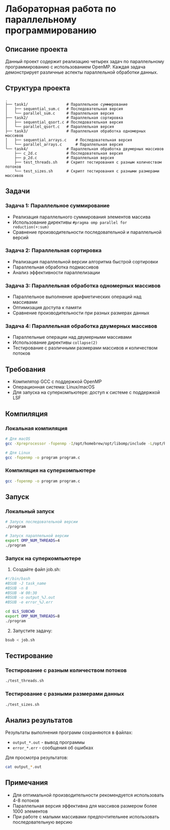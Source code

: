 # Лабораторная работа по параллельному программированию

## Описание проекта
Данный проект содержит реализацию четырех задач по параллельному программированию с использованием OpenMP. Каждая задача демонстрирует различные аспекты параллельной обработки данных.

## Структура проекта
```
.
├── task1/                 # Параллельное суммирование
│   ├── sequential_sum.c   # Последовательная версия
│   └── parallel_sum.c     # Параллельная версия
├── task2/                 # Параллельная сортировка
│   ├── sequential_qsort.c # Последовательная версия
│   └── parallel_qsort.c   # Параллельная версия
├── task3/                 # Параллельная обработка одномерных массивов
│   ├── sequential_arrays.c    # Последовательная версия
│   └── parallel_arrays.c      # Параллельная версия
└── task4/                 # Параллельная обработка двумерных массивов
    ├── c_2d.c             # Последовательная версия
    ├── p_2d.c             # Параллельная версия
    ├── test_threads.sh    # Скрипт тестирования с разным количеством потоков
    └── test_sizes.sh      # Скрипт тестирования с разными размерами массивов
```

## Задачи

### Задача 1: Параллельное суммирование
- Реализация параллельного суммирования элементов массива
- Использование директивы `#pragma omp parallel for reduction(+:sum)`
- Сравнение производительности последовательной и параллельной версий

### Задача 2: Параллельная сортировка
- Реализация параллельной версии алгоритма быстрой сортировки
- Параллельная обработка подмассивов
- Анализ эффективности параллелизации

### Задача 3: Параллельная обработка одномерных массивов
- Параллельное выполнение арифметических операций над массивами
- Оптимизация доступа к памяти
- Сравнение производительности при разных размерах данных

### Задача 4: Параллельная обработка двумерных массивов
- Параллельные операции над двумерными массивами
- Использование директивы `collapse(2)`
- Тестирование с различными размерами массивов и количеством потоков

## Требования
- Компилятор GCC с поддержкой OpenMP
- Операционная система: Linux/macOS
- Для запуска на суперкомпьютере: доступ к системе с поддержкой LSF

## Компиляция

### Локальная компиляция
```bash
# Для macOS
gcc -Xpreprocessor -fopenmp -I/opt/homebrew/opt/libomp/include -L/opt/homebrew/opt/libomp/lib -lomp -o program program.c

# Для Linux
gcc -fopenmp -o program program.c
```

### Компиляция на суперкомпьютере
```bash
gcc -fopenmp -o program program.c
```

## Запуск

### Локальный запуск
```bash
# Запуск последовательной версии
./program

# Запуск параллельной версии
export OMP_NUM_THREADS=4
./program
```

### Запуск на суперкомпьютере
1. Создайте файл job.sh:
```bash
#!/bin/bash
#BSUB -J task_name
#BSUB -n 8
#BSUB -W 00:30
#BSUB -o output_%J.out
#BSUB -e error_%J.err

cd $LS_SUBCWD
export OMP_NUM_THREADS=8
./program
```

2. Запустите задачу:
```bash
bsub < job.sh
```

## Тестирование

### Тестирование с разным количеством потоков
```bash
./test_threads.sh
```

### Тестирование с разными размерами данных
```bash
./test_sizes.sh
```

## Анализ результатов
Результаты выполнения программ сохраняются в файлах:
- `output_*.out` - вывод программы
- `error_*.err` - сообщения об ошибках

Для просмотра результатов:
```bash
cat output_*.out
```

## Примечания
- Для оптимальной производительности рекомендуется использовать 4-8 потоков
- Параллельная версия эффективна для массивов размером более 1000 элементов
- При работе с малыми массивами предпочтительнее использовать последовательную версию
